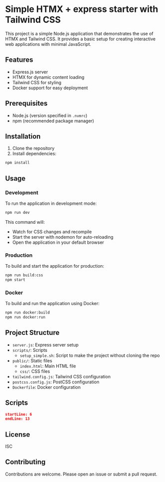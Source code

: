 # Simple HTMX + express starter with Tailwind CSS

This project is a simple Node.js application that demonstrates the use of HTMX and Tailwind CSS. It provides a basic setup for creating interactive web applications with minimal JavaScript.

## Features

- Express.js server
- HTMX for dynamic content loading
- Tailwind CSS for styling
- Docker support for easy deployment

## Prerequisites

- Node.js (version specified in `.nvmrc`)
- npm (recommended package manager)

## Installation

1. Clone the repository
2. Install dependencies:

```bash
npm install
```

## Usage

### Development

To run the application in development mode:

```bash
npm run dev
```

This command will:
- Watch for CSS changes and recompile
- Start the server with nodemon for auto-reloading
- Open the application in your default browser

### Production

To build and start the application for production:

```bash
npm run build:css
npm start
```

### Docker

To build and run the application using Docker:

```bash
npm run docker:build
npm run docker:run
```

## Project Structure

- `server.js`: Express server setup
- `scripts/`: Scripts
  - `setup_simple.sh`: Script to make the project without cloning the repo
- `public/`: Static files
  - `index.html`: Main HTML file
  - `css/`: CSS files
- `tailwind.config.js`: Tailwind CSS configuration
- `postcss.config.js`: PostCSS configuration
- `Dockerfile`: Docker configuration

## Scripts

```json:package.json
startLine: 6
endLine: 13
```

## License

ISC

## Contributing

Contributions are welcome. Please open an issue or submit a pull request.